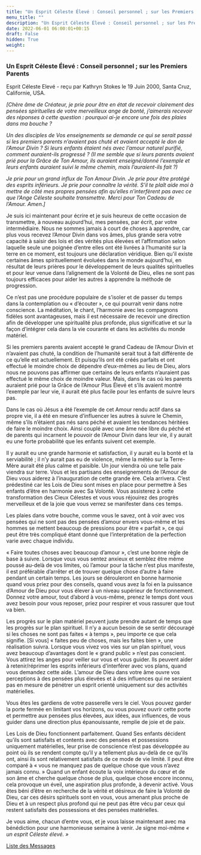 ```yaml
---
title: "Un Esprit Céleste Élevé : Conseil personnel ; sur les Premiers Parents"
menu_title: ""
description: "Un Esprit Céleste Élevé : Conseil personnel ; sur les Premiers Parents"
date: 2022-06-01 06:00:01+00:15
draft: False
hidden: True
weight:
---
```

### Un Esprit Céleste Élevé : Conseil personnel ; sur les Premiers Parents

Esprit Céleste Elevé - reçu par Kathryn Stokes le 19 Juin 2000, Santa Cruz, Californie, USA.

*[Chère âme de Créateur, je prie pour être en état de recevoir clairement des pensées spirituelles de votre merveilleux ange de bonté, j’aimerais recevoir des réponses à cette question : pourquoi ai-je encore une fois des plaies dans ma bouche ?*

*Un des disciples de Vos enseignements se demande ce qui se serait passé si les premiers parents n’avaient pas chuté et avaient accepté le don de l’Amour Divin ? Si leurs enfants étaient nés avec l’amour naturel purifié, comment auraient-ils progressé ?  (Il me semble que si leurs parents avaient prié pour la Grâce de Ton Amour, ils auraient enseigné/donné l’exemple et leurs enfants auraient suivi le même chemin, mais l’auraient-ils fait ?)*

*Je prie pour un grand influx de Ton Amour Divin. Je prie pour être protégé des esprits inférieurs. Je prie pour connaître la vérité. S’il te plaît aide moi à mettre de côté mes propres pensées afin qu’elles n’interfèrent pas avec ce que l’Ange Céleste souhaite transmettre. Merci pour Ton Cadeau de l’Amour. Amen.]*

Je suis ici maintenant pour écrire et je suis heureux de cette occasion de transmettre, à nouveau aujourd’hui, mes pensées, par écrit, par votre intermédiaire. Nous ne sommes jamais à court de choses à apprendre, car plus vous recevez l’Amour Divin dans vos âmes, plus grande sera votre capacité à saisir des lois et des vérités plus élevées et l’affirmation selon laquelle seule une poignée d’entre elles ont été livrées à l’humanité sur la terre en ce moment, est toujours une déclaration véridique. Bien qu’il existe certaines âmes spirituellement évoluées dans le monde aujourd’hui, en résultat de leurs prières pour le développement de leurs qualités spirituelles et pour leur venue dans l’alignement de la Volonté de Dieu, elles ne sont pas toujours efficaces pour aider les autres à apprendre la méthode de progression.

Ce n’est pas une procédure populaire de s’isoler et de passer du temps dans la contemplation ou « d’écouter », ce qui pourrait venir dans notre conscience. La méditation, le chant, l’harmonie avec les compagnons fidèles sont avantageuses, mais il est nécessaire de recevoir une direction afin de développer une spiritualité plus profonde, plus significative et sur la façon d’intégrer cela dans la vie courante et dans les activités du monde matériel.

Si les premiers parents avaient accepté le grand Cadeau de l’Amour Divin et n’avaient pas chuté, la condition de l’humanité serait tout à fait différente de ce qu’elle est actuellement. Et puisqu’ils ont été créés parfaits et ont effectué le moindre choix de dépendre d’eux-mêmes au lieu de Dieu, alors nous ne pouvons pas affirmer que certains de leurs enfants n’auraient pas effectué le même choix de moindre valeur. Mais, dans le cas où les parents auraient prié pour la Grâce de l’Amour Plus Élevé et s’ils avaient montré l’exemple par leur vie, il aurait été plus facile pour les enfants de suivre leurs pas.

Dans le cas où Jésus a été l’exemple de cet Amour rendu actif dans sa propre vie, il a été en mesure d’influencer les autres à suivre le Chemin, même s’ils n’étaient pas nés sans péché et avaient les tendances héritées de faire le moindre choix. Ainsi couplé avec une âme née libre du péché et de parents qui incarnent le pouvoir de l’Amour Divin dans leur vie, il y aurait eu une forte  probabilité que les enfants suivent cet exemple.

Il y aurait eu une grande harmonie et satisfaction, il y aurait eu la bonté et la serviabilité ; il n’y aurait pas eu de violence, même la météo sur la Terre-Mère aurait été plus calme et paisible. Un jour viendra où une telle paix viendra sur terre. Vous et les partisans des enseignements de l’Amour de Dieu vous aiderez à l’inauguration de cette grande ère. Cela arrivera. C’est prédestiné car les Lois de Dieu sont mises en place pour permettre à Ses enfants d’être en harmonie avec Sa Volonté. Vous assisterez à cette transformation des Cieux Célestes et vous vous réjouirez des progrès merveilleux et de la joie que vous verrez se manifester dans ces temps.

Les plaies dans votre bouche, comme vous le savez, ont à voir avec vos pensées qui ne sont pas des pensées d’amour envers vous-même et les hommes se mettent beaucoup de pressions pour être « parfait », ce qui peut être très compliqué étant donné que l’interprétation de la perfection varie avec chaque individu.

« Faire toutes choses avec beaucoup d’amour », c’est une bonne règle de base à suivre. Lorsque vous vous sentez anxieux et semblez être même poussé au-delà de vos limites, où l’amour pour la tâche n’est plus manifeste, il est préférable d’arrêter et de trouver quelque chose d’autre à faire pendant un certain temps. Les jours se dérouleront en bonne harmonie quand vous priez pour des conseils, quand  vous avez la foi en la puissance d’Amour de Dieu pour vous élever à un niveau supérieur de fonctionnement. Donnez votre amour, tout d’abord à vous-même, prenez le temps dont vous avez besoin pour vous reposer, priez pour respirer et vous rassurer que tout va bien.

Les progrès sur le plan matériel peuvent juste prendre autant de temps que les progrès sur le plan spirituel. Il n’y a aucun besoin de se sentir découragé si les choses ne sont pas faites « à temps », peu importe ce que cela signifie. [Si vous] « faites peu de choses, mais les faites bien », une réalisation suivra. Lorsque vous vivez vos vies sur un plan spirituel, vous avez beaucoup d’avantages dont le « grand public » n’est pas conscient. Vous attirez les anges pour veiller sur vous et vous guider. Ils peuvent aider à retenir/réprimer les esprits inférieurs d’interférer avec vos plans, quand vous demandez cette aide. L’amour de Dieu dans votre âme ouvre vos perceptions à des pensées plus élevées et à des influences qui ne seraient pas en mesure de pénétrer un esprit orienté uniquement sur des activités matérielles.

Vous êtes les gardiens de votre passerelle vers le ciel. Vous pouvez garder la porte fermée en limitant vos horizons, ou vous pouvez ouvrir cette porte et permettre aux pensées plus élevées, aux idées, aux influences, de vous guider dans une direction plus épanouissante, remplie de joie et de paix.

Les Lois de Dieu fonctionnent parfaitement. Quand Ses enfants décident qu’ils sont satisfaits et contents avec des pensées et possessions uniquement matérielles, leur prise de conscience n’est pas développée au point où ils se rendent compte qu’il y a tellement plus au-delà de ce qu’ils ont, ainsi ils sont relativement satisfaits de ce mode de vie limité. Il peut être comparé à « vous ne manquez pas de quelque chose que vous n’avez jamais connu. » Quand un enfant écoute la voix intérieure du cœur et de son âme et cherche quelque chose de plus, quelque chose encore inconnu, cela provoque un éveil, une aspiration plus profonde, à devenir activé. Vous êtes béni d’être en recherche de la vérité et désireux de faire la Volonté de Dieu, car ces désirs spirituels sont en vous, vous amenant plus proche de Dieu et à un respect plus profond qui ne peut pas être vécu par ceux qui restent satisfaits des possessions et des pensées matérielles.

Je vous aime, chacun d’entre vous, et je vous laisse maintenant avec ma bénédiction pour une harmonieuse semaine à venir. Je signe moi-même *« un esprit Céleste élevé. »*

[Liste des Messages](/fr-contemporary-messages/fr-contemporary-messages-by-date-order/fr-contemporary-messages-2000)

